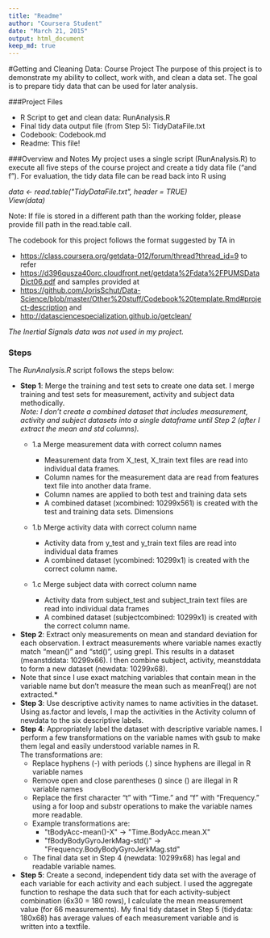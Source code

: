 ```yaml
---
title: "Readme"
author: "Coursera Student"
date: "March 21, 2015"
output: html_document
keep_md: true
---
```

#Getting and Cleaning Data: Course Project
The purpose of this project is to demonstrate my ability to collect, work with, and clean a data set. The goal is to prepare tidy data that can be used for later analysis. 

###Project Files
- R Script to get and clean data: RunAnalysis.R
- Final tidy data output file (from Step 5): TidyDataFile.txt
- Codebook: Codebook.md
- Readme: This file!

###Overview and Notes
My project uses a single script (RunAnalysis.R) to execute all five steps of the course project and create a tidy data file (“and f”). 
For evaluation, the tidy data file can be read back into R using 

*data <- read.table("TidyDataFile.txt", header = TRUE)*  
*View(data)*

Note: If file is stored in a different path than the working folder, please provide fill path in the read.table call.

The codebook for this project follows the format suggested by TA in
* https://class.coursera.org/getdata-012/forum/thread?thread_id=9 to refer  
* https://d396qusza40orc.cloudfront.net/getdata%2Fdata%2FPUMSDataDict06.pdf and samples provided at  
* https://github.com/JorisSchut/Data-Science/blob/master/Other%20stuff/Codebook%20template.Rmd#project-description and  
* http://datasciencespecialization.github.io/getclean/

*The Inertial Signals data was not used in my project.*

### Steps
The *RunAnalysis.R* script follows the steps below:

* __Step 1__: Merge the training and test sets to create one data set. I merge training and test sets for measurement, activity and subject data methodically.  
*Note: I don’t create a combined dataset that includes measurement, activity and subject datasets into a single dataframe until Step 2 (after I extract the mean and std columns).*
  + 1.a Merge measurement data with correct column names
    + Measurement data from X_test,  X_train text files are read into individual data frames. 
    + Column names for the measurement data are read from features text file into another data frame.
    + Column names are applied to both test and training data sets
    + A combined dataset (xcombined: 10299x561) is created with the test and training data sets. Dimensions

  + 1.b Merge activity data with correct column name
    + Activity data from y_test and y_train text files are read into individual data frames
    + A combined dataset (ycombined: 10299x1) is created with the correct column name.

  + 1.c Merge subject data with correct column name
    + Activity data from subject_test and subject_train text files are read into individual data frames
    + A combined dataset (subjectcombined: 10299x1) is created with the correct column name.  
* __Step 2__: Extract only measurements on mean and standard deviation for each observation. I extract measurements where variable names exactly match “mean()” and “std()”, using grepl. This results in a dataset (meanstddata: 10299x66).  I then combine subject, activity, meanstddata to form a new dataset (newdata: 10299x68).  
* Note that since I use exact matching variables that contain mean in the variable name but don’t measure the mean such as meanFreq() are not extracted.*
* __Step 3__: Use descriptive activity names to name activities in the dataset. Using as.factor and levels, I map the activities in the Activity column of newdata to the six descriptive labels. 
* __Step 4__: Appropriately label the dataset with descriptive variable names. I perform a few transformations on the variable names with gsub to make them legal and easily understood variable names in R.  
The transformations are: 
    + Replace hyphens (-) with periods (.) since hyphens are illegal in R variable names
    + Remove open and close parentheses () since () are illegal in R variable names
    + Replace the first character “t” with “Time.” and “f” with “Frequency.” using a for loop and substr operations to make the variable names more readable. 
    + Example transformations are:
        + "tBodyAcc-mean()-X" -> "Time.BodyAcc.mean.X"  
        + "fBodyBodyGyroJerkMag-std()" -> "Frequency.BodyBodyGyroJerkMag.std" 
    + The final data set in Step 4 (newdata: 10299x68) has legal and readable variable names.  
* __Step 5__: Create a second, independent tidy data set with the average of each variable for each activity and each subject. I used the aggregate function to reshape the data such that for each activity-subject combination (6x30 = 180 rows), I calculate the mean measurement value (for 66 measurements).   My final tidy dataset in Step 5 (tidydata: 180x68) has average values of each measurement variable and is written into a textfile.